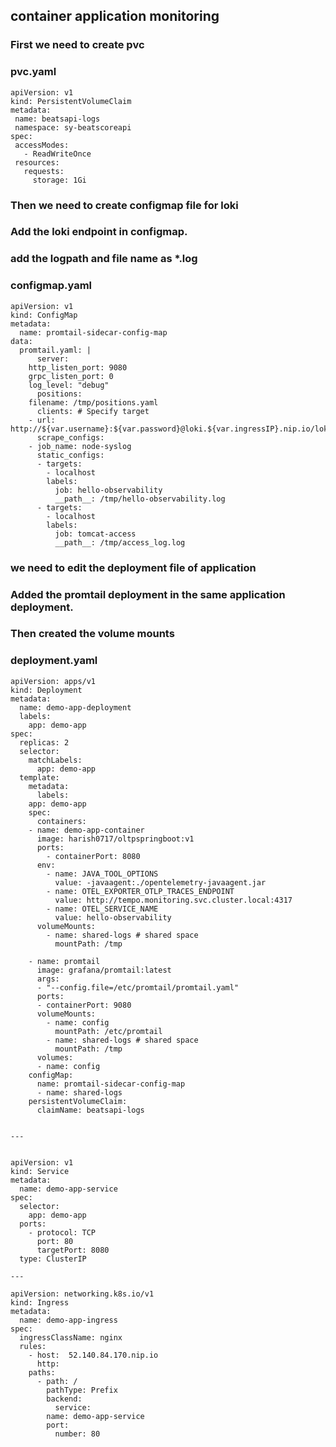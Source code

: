 ## container application monitoring   
### First we need to create pvc
### pvc.yaml    
 ```
apiVersion: v1
kind: PersistentVolumeClaim
metadata:
  name: beatsapi-logs
  namespace: sy-beatscoreapi  
spec:
  accessModes:
    - ReadWriteOnce
  resources:
    requests:
      storage: 1Gi
```	      
### Then we need to create configmap file for loki
### Add the loki endpoint in configmap.
### add the logpath and file name as *.log 
### configmap.yaml
```     
apiVersion: v1
kind: ConfigMap
metadata:
  name: promtail-sidecar-config-map
data:
  promtail.yaml: |
      server:
	http_listen_port: 9080
	grpc_listen_port: 0
	log_level: "debug"
      positions:
	filename: /tmp/positions.yaml
      clients: # Specify target
	- url: http://${var.username}:${var.password}@loki.${var.ingressIP}.nip.io/loki/api/v1/push
      scrape_configs:
	- job_name: node-syslog
	  static_configs:
	  - targets:
	    - localhost
	    labels:
	      job: hello-observability
	      __path__: /tmp/hello-observability.log
	  - targets:
	    - localhost
	    labels:
	      job: tomcat-access
	      __path__: /tmp/access_log.log    
```	      
### we need to edit the deployment file of application
### Added the promtail deployment in the same application deployment.
### Then created the volume mounts    
### deployment.yaml    
```        
apiVersion: apps/v1
kind: Deployment
metadata:
  name: demo-app-deployment
  labels:
    app: demo-app
spec:
  replicas: 2
  selector:
    matchLabels:
      app: demo-app
  template:
    metadata:
      labels:
	app: demo-app
    spec:
      containers:
	- name: demo-app-container
	  image: harish0717/oltpspringboot:v1
	  ports:
	    - containerPort: 8080
	  env:
	    - name: JAVA_TOOL_OPTIONS
	      value: -javaagent:./opentelemetry-javaagent.jar
	    - name: OTEL_EXPORTER_OTLP_TRACES_ENDPOINT
	      value: http://tempo.monitoring.svc.cluster.local:4317
	    - name: OTEL_SERVICE_NAME
	      value: hello-observability
	  volumeMounts:
	    - name: shared-logs # shared space
	      mountPath: /tmp

	- name: promtail
	  image: grafana/promtail:latest
	  args:
	  - "--config.file=/etc/promtail/promtail.yaml"
	  ports:
	  - containerPort: 9080
	  volumeMounts:
	    - name: config
	      mountPath: /etc/promtail
	    - name: shared-logs # shared space
	      mountPath: /tmp
      volumes:
      - name: config
	configMap:
	  name: promtail-sidecar-config-map
      - name: shared-logs
	persistentVolumeClaim:
	  claimName: beatsapi-logs


---


apiVersion: v1
kind: Service
metadata:
  name: demo-app-service
spec:
  selector:
    app: demo-app
  ports:
    - protocol: TCP
      port: 80
      targetPort: 8080
  type: ClusterIP

---

apiVersion: networking.k8s.io/v1
kind: Ingress
metadata:
  name: demo-app-ingress
spec:
  ingressClassName: nginx
  rules:
    - host:  52.140.84.170.nip.io
      http:
	paths:
	  - path: /
	    pathType: Prefix
	    backend:
	      service:
		name: demo-app-service
		port:
		  number: 80
```	
	
		
		
        
        
        
        
        
        
        
        
        
        
        
        
        
        
        
        
        
        
        
        
        
        
        
        
	    
      
